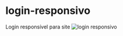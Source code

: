 # login-responsivo
Login responsível para site
![login responsivo](https://user-images.githubusercontent.com/62407217/147857153-bcb1d494-1a9c-4cdf-8007-64503daede4f.png)
